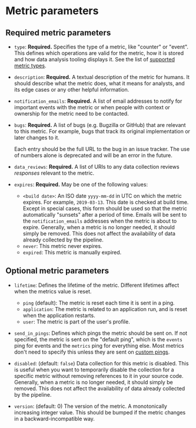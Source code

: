 # Metric parameters

## Required metric parameters

- `type`: **Required.**  Specifies the type of a metric, like "counter" or "event". This defines which operations are valid for the metric, how it is stored and how data analysis tooling displays it. See the list of [supported metric types](metrics/index.md).

- `description`: **Required.** A textual description of the metric for humans. It should describe what the metric does, what it means for analysts, and its edge cases or any other helpful information.
  
- `notification_emails`: **Required.** A list of email addresses to notify for important events with the metric or when people with context or ownership for the metric need to be contacted.
  
- `bugs`: **Required.** A list of bugs (e.g. Bugzilla or GitHub) that are relevant to this metric. For example, bugs that track its original implementation or later changes to it. 

  Each entry should be the full URL to the bug in an issue tracker. The use of numbers alone is deprecated and will be an error in the future.
  
- `data_reviews`: **Required.** A list of URIs to any data collection reviews _responses_ relevant to the metric.
  
- `expires`: **Required.** May be one of the following values:
  - `<build date>`: An ISO date `yyyy-mm-dd` in UTC on which the metric expires. For example, `2019-03-13`. This date is checked at build time. Except in special cases, this form should be used so that the metric automatically "sunsets" after a period of time.
    Emails will be sent to the `notification_emails` addresses when the metric is about to expire.
    Generally, when a metric is no longer needed, it should simply be removed. This does not affect the availability of data already collected by the pipeline.
  - `never`: This metric never expires.
  - `expired`: This metric is manually expired.
  
## Optional metric parameters

- `lifetime`: Defines the lifetime of the metric. Different lifetimes affect when the metrics value is reset.
  - `ping` (default): The metric is reset each time it is sent in a ping.
  - `application`: The metric is related to an application run, and is reset when the application restarts.
  - `user`: The metric is part of the user's profile.
    
- `send_in_pings`: Defines which pings the metric should be sent on. If not specified, the metric is sent on the "default ping", which is the `events` ping for events and the `metrics` ping for everything else. Most metrics don't need to specify this unless they are sent on [custom pings](pings/custom.md).

- `disabled`: (default: `false`) Data collection for this metric is disabled.
  This is useful when you want to temporarily disable the collection for a specific metric without removing references to it in your source code.
  Generally, when a metric is no longer needed, it should simply be removed. This does not affect the availability of data already collected by the pipeline.

- `version`: (default: 0) The version of the metric. A monotonically increasing integer value. This should be bumped if the metric changes in a backward-incompatible way.


